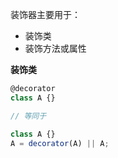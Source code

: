 装饰器主要用于：

- 装饰类
- 装饰方法或属性

**装饰类**

```js
@decorator
class A {}

// 等同于

class A {}
A = decorator(A) || A;
```


